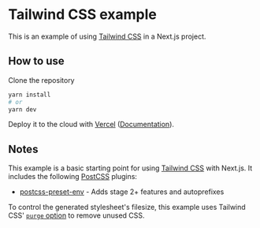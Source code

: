 # Tailwind CSS example

This is an example of using [Tailwind CSS](https://tailwindcss.com) in a Next.js project.


## How to use

Clone the repository


```bash
yarn install 
# or
yarn dev 
```

Deploy it to the cloud with [Vercel](https://vercel.com/import?filter=next.js&utm_source=github&utm_medium=readme&utm_campaign=next-example) ([Documentation](https://nextjs.org/docs/deployment)).

## Notes

This example is a basic starting point for using [Tailwind CSS](https://tailwindcss.com) with Next.js. It includes the following [PostCSS](https://github.com/postcss/postcss) plugins:

- [postcss-preset-env](https://preset-env.cssdb.org/) - Adds stage 2+ features and autoprefixes

To control the generated stylesheet's filesize, this example uses Tailwind CSS' [`purge` option](https://tailwindcss.com/docs/controlling-file-size/#removing-unused-css) to remove unused CSS.
